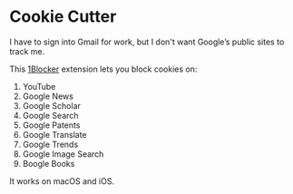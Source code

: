 # Cookie Cutter

I have to sign into Gmail for work, but I don't want Google’s public sites to track me.

This [1Blocker](https://1blocker.com) extension lets you block cookies on:

1. YouTube
2. Google News
3. Google Scholar
4. Google Search
5. Google Patents
6. Google Translate
7. Google Trends
8. Google Image Search
9. Boogle Books

It works on macOS and iOS.

